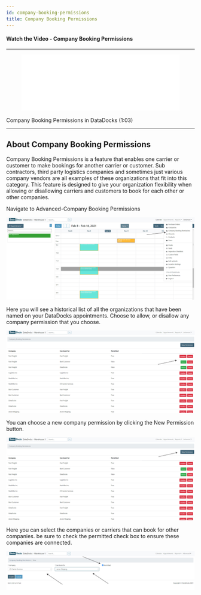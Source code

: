 ```yaml
---
id: company-booking-permissions
title: Company Booking Permissions
---
```


#### Watch the Video - Company Booking Permissions

***
<figure class="video-container">
  <iframe src="//www.youtube.com/embed/kPl9fauU4sE" frameborder="0" allowFullScreen width="100%"></iframe>
</figure>


Company Booking Permissions in DataDocks (1:03)
***

## About Company Booking Permissions

Company Booking Permissions is a feature that enables one carrier or customer to make bookings for another carrier or customer. Sub contractors, third party logistics companies and sometimes just various company vendors are all examples of these organizations that fit into this category. This feature is designed to give your organization flexibility when allowing or disallowing carriers and customers to book for each other or other companies.

Navigate to Advanced-Company Booking Permissions

![Navigate](/img/docs/advanced/comp-book-permissions/comp-book-permission-navigate.jpg)

Here you will see a historical list of all the organizations that have been named on your DataDocks appointments. Choose to allow, or disallow any company permission that you choose.

![Existing Relationships](/img/docs/advanced/comp-book-permissions/comp-book-permission-companies.jpg)

You can choose a new company permission by clicking the New Permission button.

![New Permission](/img/docs/advanced/comp-book-permissions/comp-book-permission-new.jpg)

Here you can select the companies or carriers that can book for other companies. be sure to check the permitted check box to ensure these companies are connected. 

![New Permission](/img/docs/advanced/comp-book-permissions/comp-book-permission-create.jpg)

  

